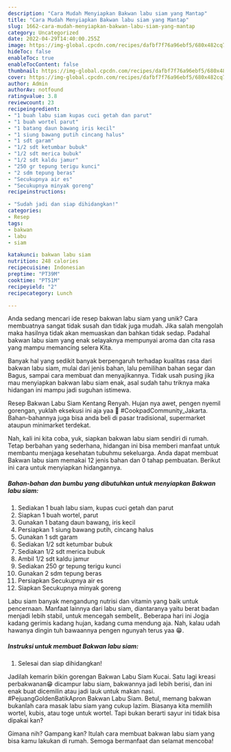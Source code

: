 ```yaml
---
description: "Cara Mudah Menyiapkan Bakwan labu siam yang Mantap"
title: "Cara Mudah Menyiapkan Bakwan labu siam yang Mantap"
slug: 1662-cara-mudah-menyiapkan-bakwan-labu-siam-yang-mantap
category: Uncategorized
date: 2022-04-29T14:40:00.255Z
image: https://img-global.cpcdn.com/recipes/dafbf7f76a96ebf5/680x482cq70/bakwan-labu-siam-foto-resep-utama.jpg
hideToc: false
enableToc: true
enableTocContent: false
thumbnail: https://img-global.cpcdn.com/recipes/dafbf7f76a96ebf5/680x482cq70/bakwan-labu-siam-foto-resep-utama.jpg
cover: https://img-global.cpcdn.com/recipes/dafbf7f76a96ebf5/680x482cq70/bakwan-labu-siam-foto-resep-utama.jpg
author: Admin
authorAv: notfound
ratingvalue: 3.8
reviewcount: 23
recipeingredient:
- "1 buah labu siam kupas cuci getah dan parut"
- "1 buah wortel parut"
- "1 batang daun bawang iris kecil"
- "1 siung bawang putih cincang halus"
- "1 sdt garam"
- "1/2 sdt ketumbar bubuk"
- "1/2 sdt merica bubuk"
- "1/2 sdt kaldu jamur"
- "250 gr tepung terigu kunci"
- "2 sdm tepung beras"
- "Secukupnya air es"
- "Secukupnya minyak goreng"
recipeinstructions:

- "Sudah jadi dan siap dihidangkan!"
categories:
- Resep
tags:
- bakwan
- labu
- siam

katakunci: bakwan labu siam 
nutrition: 248 calories
recipecuisine: Indonesian
preptime: "PT39M"
cooktime: "PT51M"
recipeyield: "2"
recipecategory: Lunch

---
```





Anda sedang mencari ide resep bakwan labu siam yang unik? Cara membuatnya sangat tidak susah dan tidak juga mudah. Jika salah mengolah maka hasilnya tidak akan memuaskan dan bahkan tidak sedap. Padahal bakwan labu siam yang enak selayaknya mempunyai aroma dan cita rasa yang mampu memancing selera Kita.





Banyak hal yang sedikit banyak berpengaruh terhadap kualitas rasa dari bakwan labu siam, mulai dari jenis bahan, lalu pemilihan bahan segar dan Bagus, sampai cara membuat dan menyajikannya. Tidak usah pusing jika mau menyiapkan bakwan labu siam enak,      asal sudah tahu triknya maka hidangan ini mampu jadi suguhan istimewa.














Resep Bakwan Labu Siam Kentang Renyah. Hujan nya awet, pengen nyemil gorengan, yuklah eksekusi ini aja yaa 🙂 #CookpadCommunity_Jakarta. Bahan-bahannya juga bisa anda beli di pasar tradisional, supermarket ataupun minimarket terdekat.






Nah, kali ini kita coba, yuk, siapkan bakwan labu siam sendiri di rumah. Tetap berbahan yang sederhana, hidangan ini bisa memberi manfaat untuk membantu menjaga kesehatan tubuhmu sekeluarga. Anda dapat membuat Bakwan labu siam memakai 12 jenis bahan dan 0 tahap pembuatan. Berikut ini cara untuk menyiapkan hidangannya.

<!--inarticleads1-->

##### Bahan-bahan dan bumbu yang dibutuhkan untuk menyiapkan Bakwan labu siam:

1. Sediakan 1 buah labu siam, kupas cuci getah dan parut
1. Siapkan 1 buah wortel, parut
1. Gunakan 1 batang daun bawang, iris kecil
1. Persiapkan 1 siung bawang putih, cincang halus
1. Gunakan 1 sdt garam
1. Sediakan 1/2 sdt ketumbar bubuk
1. Sediakan 1/2 sdt merica bubuk
1. Ambil 1/2 sdt kaldu jamur
1. Sediakan 250 gr tepung terigu kunci
1. Gunakan 2 sdm tepung beras
1. Persiapkan Secukupnya air es
1. Siapkan Secukupnya minyak goreng


Labu siam banyak mengandung nutrisi dan vitamin yang baik untuk pencernaan. Manfaat lainnya dari labu siam, diantaranya yaitu berat badan menjadi lebih stabil, untuk mencegah sembelit,. Beberapa hari ini Jogja kadang gerimis kadang hujan, kadang cuma mendung aja. Nah, kalau udah hawanya dingin tuh bawaannya pengen ngunyah terus yaa 😁. 

<!--inarticleads2-->

##### Instruksi untuk membuat Bakwan labu siam:


1. Selesai dan siap dihidangkan!

Jadilah kemarin bikin gorengan Bakwan Labu Siam Kucai. Satu lagi kreasi perbakwanan😁 dicampur labu siam, bakwannya jadi lebih berisi, dan ini enak buat dicemilin atau jadi lauk untuk makan nasi. #PejuangGoldenBatikApron Bakwan Labu Siam. Betul, memang bakwan bukanlah cara masak labu siam yang cukup lazim. Biasanya kita memilih wortel, kubis, atau toge untuk wortel. Tapi bukan berarti sayur ini tidak bisa dipakai kan? 

Gimana nih? Gampang kan? Itulah cara membuat bakwan labu siam yang bisa kamu lakukan di rumah. Semoga bermanfaat dan selamat mencoba!
